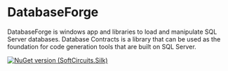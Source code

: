# DatabaseForge

DatabaseForge is windows app and libraries to load and manipulate SQL Server databases. Database Contracts is a library that can be used as the foundation for code generation tools that are built on SQL Server.

[![NuGet version (SoftCircuits.Silk)](https://img.shields.io/nuget/v/SoftCircuits.Silk.svg?style=flat-square)](https://www.nuget.org/packages/Codenesium.DatabaseContracts)
